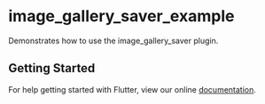 # image_gallery_saver_example

Demonstrates how to use the image_gallery_saver plugin.

## Getting Started

For help getting started with Flutter, view our online
[documentation](https://flutter.io/).
